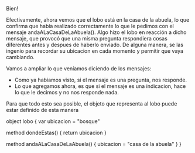 Bien!

Efectivamente, ahora vemos que el lobo está en la casa de la abuela, lo que confirma que había realizado correctamente lo que le pedimos con el mensaje andaALaCasaDeLaAbuela().  Algo hizo el lobo en reacción a dicho mensaje, que provocó que una misma pregunta respondiera cosas diferentes antes y despues de haberlo enviado. De alguna manera, se las ingenio para recordar su ubicacion en cada momento y permitir que vaya cambiando.

Vamos a ampliar lo que veníamos diciendo de los mensajes:
- Como ya habiamos visto, si el mensaje es una pregunta, nos responde.
- Lo que agregamos ahora, es que si el mensaje es una indicacion, hace lo que le decimos y no nos responde nada. 

Para que todo esto sea posible, el objeto que representa al lobo puede estar definido de esta manera

object lobo {
   var ubicacion = "bosque"
   
   method dondeEstas() {
      return ubicacion
   }
   
   method andaALaCasaDeLaAbuela() {
      ubicacion = "casa de la abuela"
   }
  }
   
   
